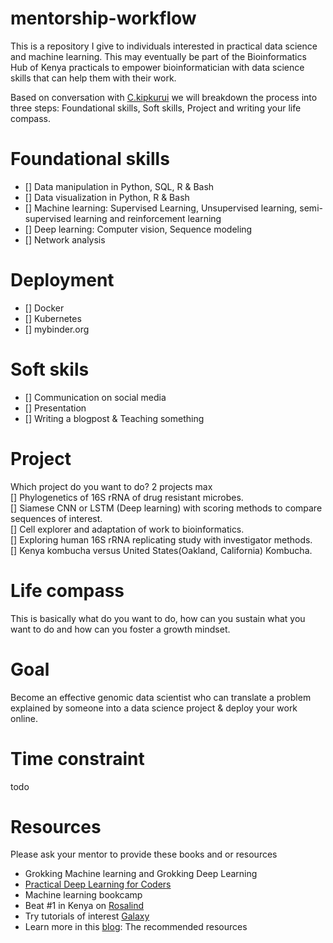 # mentorship-workflow
This is a repository I give to individuals interested in practical data science and machine learning. This may eventually be part of the Bioinformatics Hub of Kenya practicals to empower bioinformatician with data science skills that can help them with their work.

Based on conversation with [C.kipkurui](https://github.com/kipkurui) we will breakdown the process into three steps: Foundational skills, Soft skills, Project and writing your life compass.

# Foundational skills  
* [] Data manipulation in Python, SQL, R & Bash
* [] Data visualization in Python, R & Bash   
* [] Machine learning: Supervised Learning, Unsupervised learning, semi-supervised learning and reinforcement learning  
* [] Deep learning: Computer vision, Sequence modeling
* [] Network analysis  

# Deployment  
* [] Docker
* [] Kubernetes
* [] mybinder.org

# Soft skils  
* [] Communication on social media 
* [] Presentation
* [] Writing a blogpost & Teaching something  

# Project  
Which project do you want to do? 2 projects max  
[] Phylogenetics of 16S rRNA of drug resistant microbes.  
[] Siamese CNN or LSTM (Deep learning) with scoring methods to compare sequences of interest.  
[] Cell explorer and adaptation of work to bioinformatics.  
[] Exploring human 16S rRNA replicating study with investigator methods.  
[] Kenya kombucha versus United States(Oakland, California) Kombucha.  

# Life compass   
This is basically what do you want to do, how can you sustain what you want to do and how can you foster a growth mindset.

# Goal 
Become an effective genomic data scientist who can translate a problem explained by someone into a data science project & deploy your work online.

# Time constraint
todo

# Resources   
Please ask your mentor to provide these books and or resources 
* Grokking Machine learning and Grokking Deep Learning  
* [Practical Deep Learning for Coders](https://course.fast.ai/)
* Machine learning bookcamp  
* Beat #1 in Kenya on [Rosalind](https://rosalind.info/problems/locations/)
* Try tutorials of interest [Galaxy](https://training.galaxyproject.org/)
* Learn more in this [blog](https://www.notion.so/nyab/Nyabuti-M-c86690dc31a0462abff020498ac557a1): The recommended resources 
